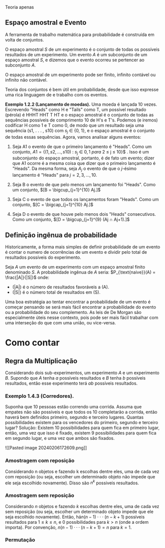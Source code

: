 Teoria apenas
## Espaço amostral e Evento

A ferramenta de trabalho matemática para probabilidade é construída em volta de conjuntos.

O espaço amostral $S$ de um experimento é o conjunto de todas os possíveis resultados de um experimento. Um evento $A$ é um subconjunto de um espaço amostral $S$, e dizemos que o evento ocorreu se pertencer ao subconjunto $A$. 

O espaço amostral de um experimento pode ser finito, infinito contável ou infinito não contável.

Teoria dos conjuntos é bem útil em probabilidade, desde que isso expresse uma rica linguagem de e trabalho com os eventos.

**Exemplo 1.2.2 (Lançamento de moedas).** Uma moeda é lançada 10 vezes. Escrevendo "Heads" como H e "Tails" como T, um possível resultado (pérola) é HHHT HHT T HT e o espaço amostral é o conjunto de todas as sequências possíveis de comprimento 10 de H's e T's. Podemos (e iremos) codificar H como 1 e T como 0, de modo que um resultado seja uma sequência (s1, . . . , s10) com $s_{j}$ ∈ {0, 1}, e o espaço amostral é o conjunto de todas essas sequências. Agora, vamos analisar alguns eventos:

1. Seja A1 o evento de que o primeiro lançamento é "Heads". Como um conjunto, $A1 = \{(1, s2, . . . , s10)$ : $s_{j}$ ∈ ${0, 1}$ ${ para }$ 2 ≤ j ≤ 10\}$ . Isso é um subconjunto do espaço amostral, portanto, é de fato um evento; dizer que A1 ocorre é a mesma coisa que dizer que o primeiro lançamento é "Heads". Da mesma forma, seja $A_{j}$ o evento de que o $j$-ésimo lançamento é "Heads" para $j = 2, 3, . . . , 10.$

2. Seja B o evento de que pelo menos um lançamento foi "Heads". Como um conjunto, $[B = \bigcup_{j=1}^{10} Aj.]$

3. Seja C o evento de que todos os lançamentos foram "Heads". Como um conjunto, $[C = \bigcap_{j=1}^{10} Aj.]$

4. Seja D o evento de que houve pelo menos dois "Heads" consecutivos. Como um conjunto, $[D = \bigcup_{j=1}^{9} (Aj ∩ Aj+1).]$

## Definição ingênua de probabilidade

Historicamente, a forma mais simples de definir probabilidade de um evento é contar o numero de ocorrências de um evento e dividir pelo total de resultados possíveis do experimento. 

Seja $A$ um evento de um experimento com um espaço amostral finito denominado $S$. A probabilidade ingênua de $A$ seria:
$P_{\text{naive}}(A) = \frac{|A|}{|S|}$
onde:
- \(|A|\) é o número de resultados favoráveis a \(A\).
- \(|S|\) é o número total de resultados em \(S\).

Uma boa estratégia ao tentar encontrar a probabilidade de um evento é começar pensando se será mais fácil encontrar a probabilidade do evento ou a probabilidade do seu complemento. As leis de De Morgan são especialmente úteis nesse contexto, pois pode ser mais fácil trabalhar com uma interseção do que com uma união, ou vice-versa.

# Como contar

## Regra da Multiplicação

Considerando dois sub-experimentos, um experimento $A$ e um experimento $B$. Supondo que $A$ tenha $a$ possíveis resultados e $B$ tenha $b$ possíveis resultados, então esse experimento terá $ab$ possíveis resultados. 

### Exemplo 1.4.3 (Corredores). 
Suponha que 10 pessoas estão correndo uma corrida. Assuma que empates não são possíveis e que todos os 10 completarão a corrida, então haverá bem definidos primeiro, segundo e terceiro lugares. Quantas possibilidades existem para os vencedores do primeiro, segundo e terceiro lugar?
Solução: Existem 10 possibilidades para quem fica em primeiro lugar, então, uma vez que isso é fixado, existem 9 possibilidades para quem fica em segundo lugar, e uma vez que ambos são fixados.

![[Pasted image 20240206172609.png]]



### Amostragem com reposição

Considerando n objetos e fazendo k escolhas dentre eles, uma de cada vez com reposição (ou seja, escolher um determinado objeto não impede que ele seja escolhido novamente). Disso são $n^{k}$ possiveis resultados. 

### Amostragem sem reposição

Considerando $n$ objetos e fazendo $k$ escolhas dentre eles, uma de cada vez sem reposição (ou seja, escolher um determinado objeto impede que ele seja escolhido novamente). Então, há$n(n−1)⋅⋅⋅(n−k+1)$ possíveis resultados para $1 ≤ k ≤ n$, e $0$ possibilidades para $k > n$ (onde a ordem importa). Por convenção, $n(n − 1) · · · (n − k + 1) = n$ para $k = 1$.

### Permutação 

